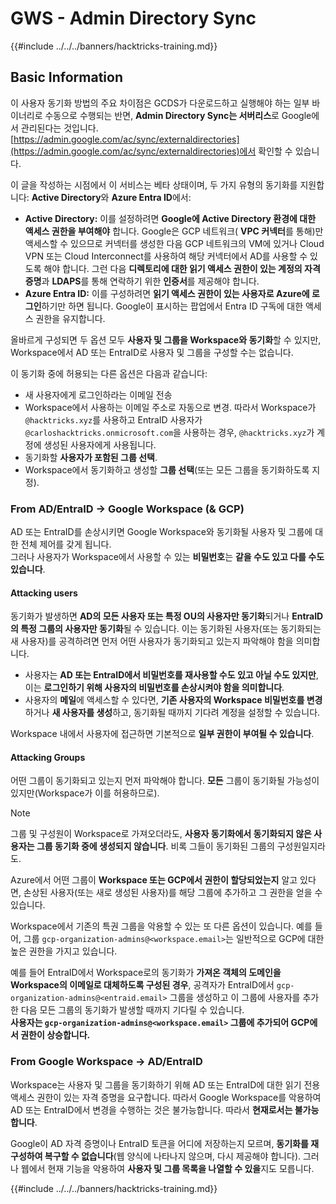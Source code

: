 # GWS - Admin Directory Sync

{{#include ../../../banners/hacktricks-training.md}}

## Basic Information

이 사용자 동기화 방법의 주요 차이점은 GCDS가 다운로드하고 실행해야 하는 일부 바이너리로 수동으로 수행되는 반면, **Admin Directory Sync는 서버리스**로 Google에서 관리된다는 것입니다. [https://admin.google.com/ac/sync/externaldirectories](https://admin.google.com/ac/sync/externaldirectories)에서 확인할 수 있습니다.

이 글을 작성하는 시점에서 이 서비스는 베타 상태이며, 두 가지 유형의 동기화를 지원합니다: **Active Directory**와 **Azure Entra ID**에서:

- **Active Directory:** 이를 설정하려면 **Google에 Active Directory 환경에 대한 액세스 권한을 부여해야** 합니다. Google은 GCP 네트워크( **VPC 커넥터**를 통해)만 액세스할 수 있으므로 커넥터를 생성한 다음 GCP 네트워크의 VM에 있거나 Cloud VPN 또는 Cloud Interconnect를 사용하여 해당 커넥터에서 AD를 사용할 수 있도록 해야 합니다. 그런 다음 **디렉토리에 대한 읽기 액세스 권한이 있는 계정의 자격 증명**과 **LDAPS**를 통해 연락하기 위한 **인증서**를 제공해야 합니다.
- **Azure Entra ID:** 이를 구성하려면 **읽기 액세스 권한이 있는 사용자로 Azure에 로그인**하기만 하면 됩니다. Google이 표시하는 팝업에서 Entra ID 구독에 대한 액세스 권한을 유지합니다.

올바르게 구성되면 두 옵션 모두 **사용자 및 그룹을 Workspace와 동기화**할 수 있지만, Workspace에서 AD 또는 EntraID로 사용자 및 그룹을 구성할 수는 없습니다.

이 동기화 중에 허용되는 다른 옵션은 다음과 같습니다:

- 새 사용자에게 로그인하라는 이메일 전송
- Workspace에서 사용하는 이메일 주소로 자동으로 변경. 따라서 Workspace가 `@hacktricks.xyz`를 사용하고 EntraID 사용자가 `@carloshacktricks.onmicrosoft.com`을 사용하는 경우, `@hacktricks.xyz`가 계정에 생성된 사용자에게 사용됩니다.
- 동기화할 **사용자가 포함된 그룹 선택**.
- Workspace에서 동기화하고 생성할 **그룹 선택**(또는 모든 그룹을 동기화하도록 지정).

### From AD/EntraID -> Google Workspace (& GCP)

AD 또는 EntraID를 손상시키면 Google Workspace와 동기화될 사용자 및 그룹에 대한 전체 제어를 갖게 됩니다.\
그러나 사용자가 Workspace에서 사용할 수 있는 **비밀번호**는 **같을 수도 있고 다를 수도 있습니다**.

#### Attacking users

동기화가 발생하면 **AD의 모든 사용자 또는 특정 OU의 사용자만 동기화**되거나 **EntraID의 특정 그룹의 사용자만 동기화**될 수 있습니다. 이는 동기화된 사용자(또는 동기화되는 새 사용자)를 공격하려면 먼저 어떤 사용자가 동기화되고 있는지 파악해야 함을 의미합니다.

- 사용자는 **AD 또는 EntraID에서 비밀번호를 재사용할 수도 있고 아닐 수도 있지만**, 이는 **로그인하기 위해 사용자의 비밀번호를 손상시켜야 함을 의미합니다**.
- 사용자의 **메일**에 액세스할 수 있다면, **기존 사용자의 Workspace 비밀번호를 변경**하거나 **새 사용자를 생성**하고, 동기화될 때까지 기다려 계정을 설정할 수 있습니다.

Workspace 내에서 사용자에 접근하면 기본적으로 **일부 권한이 부여될 수 있습니다**.

#### Attacking Groups

어떤 그룹이 동기화되고 있는지 먼저 파악해야 합니다. **모든** 그룹이 동기화될 가능성이 있지만(Workspace가 이를 허용하므로).

> [!NOTE]
> 그룹 및 구성원이 Workspace로 가져오더라도, **사용자 동기화에서 동기화되지 않은 사용자는 그룹 동기화 중에 생성되지 않습니다**. 비록 그들이 동기화된 그룹의 구성원일지라도.

Azure에서 어떤 그룹이 **Workspace 또는 GCP에서 권한이 할당되었는지** 알고 있다면, 손상된 사용자(또는 새로 생성된 사용자)를 해당 그룹에 추가하고 그 권한을 얻을 수 있습니다.

Workspace에서 기존의 특권 그룹을 악용할 수 있는 또 다른 옵션이 있습니다. 예를 들어, 그룹 `gcp-organization-admins@<workspace.email>`는 일반적으로 GCP에 대한 높은 권한을 가지고 있습니다.

예를 들어 EntraID에서 Workspace로의 동기화가 **가져온 객체의 도메인을 Workspace의 이메일로 대체하도록 구성된 경우**, 공격자가 EntraID에서 `gcp-organization-admins@<entraid.email>` 그룹을 생성하고 이 그룹에 사용자를 추가한 다음 모든 그룹의 동기화가 발생할 때까지 기다릴 수 있습니다.\
**사용자는 `gcp-organization-admins@<workspace.email>` 그룹에 추가되어 GCP에서 권한이 상승합니다.**

### From Google Workspace -> AD/EntraID

Workspace는 사용자 및 그룹을 동기화하기 위해 AD 또는 EntraID에 대한 읽기 전용 액세스 권한이 있는 자격 증명을 요구합니다. 따라서 Google Workspace를 악용하여 AD 또는 EntraID에서 변경을 수행하는 것은 불가능합니다. 따라서 **현재로서는 불가능합니다**.

Google이 AD 자격 증명이나 EntraID 토큰을 어디에 저장하는지 모르며, **동기화를 재구성하여 복구할 수 없습니다**(웹 양식에 나타나지 않으며, 다시 제공해야 합니다). 그러나 웹에서 현재 기능을 악용하여 **사용자 및 그룹 목록을 나열할 수 있을**지도 모릅니다.

{{#include ../../../banners/hacktricks-training.md}}

